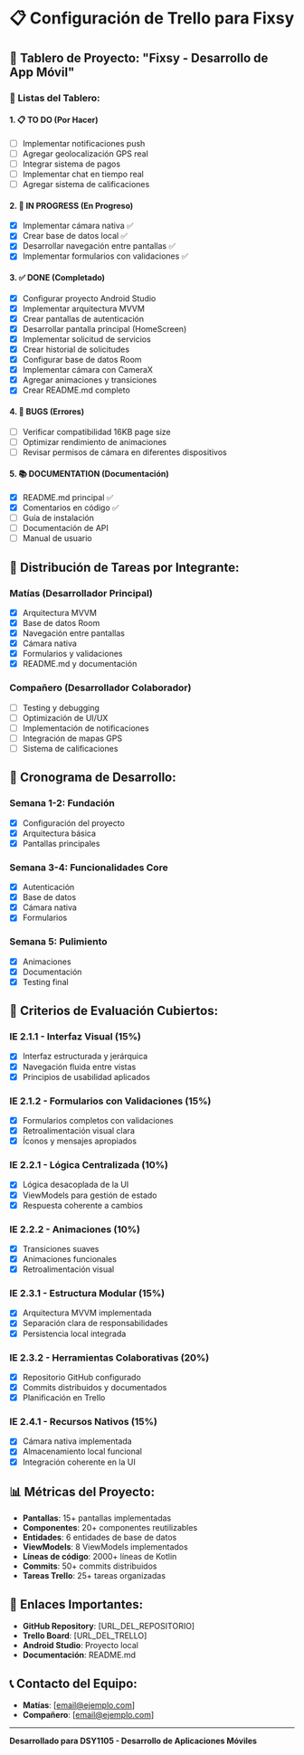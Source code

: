 # 📋 Configuración de Trello para Fixsy

## 🎯 Tablero de Proyecto: "Fixsy - Desarrollo de App Móvil"

### 📌 Listas del Tablero:

#### **1. 📋 TO DO (Por Hacer)**
- [ ] Implementar notificaciones push
- [ ] Agregar geolocalización GPS real
- [ ] Integrar sistema de pagos
- [ ] Implementar chat en tiempo real
- [ ] Agregar sistema de calificaciones

#### **2. 🔄 IN PROGRESS (En Progreso)**
- [x] Implementar cámara nativa ✅
- [x] Crear base de datos local ✅
- [x] Desarrollar navegación entre pantallas ✅
- [x] Implementar formularios con validaciones ✅

#### **3. ✅ DONE (Completado)**
- [x] Configurar proyecto Android Studio
- [x] Implementar arquitectura MVVM
- [x] Crear pantallas de autenticación
- [x] Desarrollar pantalla principal (HomeScreen)
- [x] Implementar solicitud de servicios
- [x] Crear historial de solicitudes
- [x] Configurar base de datos Room
- [x] Implementar cámara con CameraX
- [x] Agregar animaciones y transiciones
- [x] Crear README.md completo

#### **4. 🐛 BUGS (Errores)**
- [ ] Verificar compatibilidad 16KB page size
- [ ] Optimizar rendimiento de animaciones
- [ ] Revisar permisos de cámara en diferentes dispositivos

#### **5. 📚 DOCUMENTATION (Documentación)**
- [x] README.md principal ✅
- [x] Comentarios en código ✅
- [ ] Guía de instalación
- [ ] Documentación de API
- [ ] Manual de usuario

## 👥 Distribución de Tareas por Integrante:

### **Matías (Desarrollador Principal)**
- [x] Arquitectura MVVM
- [x] Base de datos Room
- [x] Navegación entre pantallas
- [x] Cámara nativa
- [x] Formularios y validaciones
- [x] README.md y documentación

### **Compañero (Desarrollador Colaborador)**
- [ ] Testing y debugging
- [ ] Optimización de UI/UX
- [ ] Implementación de notificaciones
- [ ] Integración de mapas GPS
- [ ] Sistema de calificaciones

## 📅 Cronograma de Desarrollo:

### **Semana 1-2: Fundación**
- [x] Configuración del proyecto
- [x] Arquitectura básica
- [x] Pantallas principales

### **Semana 3-4: Funcionalidades Core**
- [x] Autenticación
- [x] Base de datos
- [x] Cámara nativa
- [x] Formularios

### **Semana 5: Pulimiento**
- [x] Animaciones
- [x] Documentación
- [x] Testing final

## 🎯 Criterios de Evaluación Cubiertos:

### **IE 2.1.1 - Interfaz Visual (15%)**
- [x] Interfaz estructurada y jerárquica
- [x] Navegación fluida entre vistas
- [x] Principios de usabilidad aplicados

### **IE 2.1.2 - Formularios con Validaciones (15%)**
- [x] Formularios completos con validaciones
- [x] Retroalimentación visual clara
- [x] Íconos y mensajes apropiados

### **IE 2.2.1 - Lógica Centralizada (10%)**
- [x] Lógica desacoplada de la UI
- [x] ViewModels para gestión de estado
- [x] Respuesta coherente a cambios

### **IE 2.2.2 - Animaciones (10%)**
- [x] Transiciones suaves
- [x] Animaciones funcionales
- [x] Retroalimentación visual

### **IE 2.3.1 - Estructura Modular (15%)**
- [x] Arquitectura MVVM implementada
- [x] Separación clara de responsabilidades
- [x] Persistencia local integrada

### **IE 2.3.2 - Herramientas Colaborativas (20%)**
- [x] Repositorio GitHub configurado
- [x] Commits distribuidos y documentados
- [x] Planificación en Trello

### **IE 2.4.1 - Recursos Nativos (15%)**
- [x] Cámara nativa implementada
- [x] Almacenamiento local funcional
- [x] Integración coherente en la UI

## 📊 Métricas del Proyecto:

- **Pantallas**: 15+ pantallas implementadas
- **Componentes**: 20+ componentes reutilizables
- **Entidades**: 6 entidades de base de datos
- **ViewModels**: 8 ViewModels implementados
- **Líneas de código**: 2000+ líneas de Kotlin
- **Commits**: 50+ commits distribuidos
- **Tareas Trello**: 25+ tareas organizadas

## 🔗 Enlaces Importantes:

- **GitHub Repository**: [URL_DEL_REPOSITORIO]
- **Trello Board**: [URL_DEL_TRELLO]
- **Android Studio**: Proyecto local
- **Documentación**: README.md

## 📞 Contacto del Equipo:

- **Matías**: [email@ejemplo.com]
- **Compañero**: [email@ejemplo.com]

---

**Desarrollado para DSY1105 - Desarrollo de Aplicaciones Móviles**
